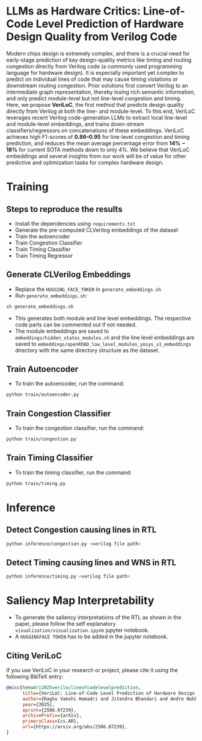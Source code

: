 # LLMs as Hardware Critics: Line-of-Code Level Prediction of Hardware Design Quality from Verilog Code

Modern chips design is extremely complex, and there is a crucial need for early-stage prediction of key design-quality metrics like timing and routing congestion directly from Verilog code (a commonly used programming language for hardware design). It is especially important yet complex to predict on individual lines of code that may cause timing violations or downstream routing congestion. Prior solutions first convert Verilog to an intermediate graph representation, thereby losing rich semantic information, and only predict module-level but not line-level congestion and timing. Here, we propose **VeriLoC**, the first method that predicts design quality directly from Verilog at both the line- and module-level. To this end, VeriLoC leverages recent Verilog code-generation LLMs to extract local line-level and module-level embeddings, and trains down-stream classifiers/regressors on concatenations of these embeddings. VeriLoC achieves high F1-scores of **0.86–0.95** for line-level congestion and timing prediction, and reduces the mean average percentage error from **14% − 18%** for current SOTA methods down to only 4%. We believe that VeriLoC embeddings and several insights from our work will be of value for other predictive and optimization tasks for complex hardware design.

# Training
## Steps to reproduce the results
- Install the dependencies using `requirements.txt`
- Generate the pre-computed CLVerilog embeddings of the dataset
- Train the autoencoder
- Train Congestion Classifier
- Train Timing Classifier
- Train Timing Regressor

## Generate CLVerilog Embeddings
- Replace the `HUGGING_FACE_TOKEN` in `generate_embeddings.sh`
- Run `generate_embeddings.sh`:

```bash
sh generate_embeddings.sh
```

- This generates both module and line level embeddings. The respective code parts can be commented out if not needed.
- The module embeddings are saved to `embeddings/hidden_states_modules.sh` and the line level embeddings are saved to `embeddings/openROAD_low_level_modules_yosys_v1_embeddings` directory with the same directory structure as the dataset.

## Train Autoencoder
- To train the autoencoder, run the command:

```bash
python train/autoencoder.py
```

## Train Congestion Classifier
- To train the congestion classifier, run the command:

```bash
python train/congestion.py
```

## Train Timing Classifier
- To train the timing classifier, run the command:

```bash
python train/timing.py
```

# Inference

## Detect Congestion causing lines in RTL

```bash
python inference/congestion.py <verilog file path>
```

## Detect Timing causing lines and WNS in RTL

```bash
python inference/timing.py <verilog file path>
```

# Saliency Map Interpretability
- To generate the saliency interpretations of the RTL as shown in the paper, please follow the self explanatory `visualization/visualization.ipynb` jupyter notebook.
- A `HUGGINGFACE TOKEN` has to be added in the jupyter notebook.


## Citing VeriLoC

If you use VeriLoC in your research or project, please cite it using the following BibTeX entry:

```bibtex
@misc{hemadri2025veriloclineofcodelevelprediction,
      title={VeriLoC: Line-of-Code Level Prediction of Hardware Design Quality from Verilog Code}, 
      author={Raghu Vamshi Hemadri and Jitendra Bhandari and Andre Nakkab and Johann Knechtel and Badri P Gopalan and Ramesh Narayanaswamy and Ramesh Karri and Siddharth Garg},
      year={2025},
      eprint={2506.07239},
      archivePrefix={arXiv},
      primaryClass={cs.AR},
      url={https://arxiv.org/abs/2506.07239}, 
}
